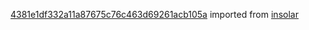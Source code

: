 [4381e1df332a11a87675c76c463d69261acb105a](https://github.com/insolar/insolar/commit/4381e1df332a11a87675c76c463d69261acb105a) imported from [insolar](https://github.com/insolar/insolar)
